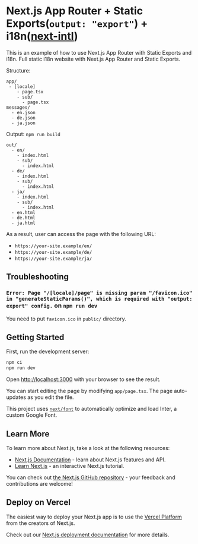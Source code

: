 # Next.js App Router + Static Exports(`output: "export"`) + i18n([next-intl](https://github.com/amannn/next-intl))

This is an example of how to use Next.js App Router with Static Exports and i18n.
Full static i18n website with Next.js App Router and Static Exports.



Structure:

```text
app/
 - [locale]
    - page.tsx
    - sub/
      - page.tsx
messages/
  - en.json
  - de.json
  - ja.json
```

Output: `npm run build`

```text
out/
  - en/
    - index.html
    - sub/
      - index.html
  - de/
    - index.html
    - sub/
      - index.html
  - ja/
    - index.html
    - sub/
      - index.html
  - en.html
  - de.html
  - ja.html
```

As a result, user can access the page with the following URL:

- `https://your-site.example/en/`
- `https://your-site.example/de/`
- `https://your-site.example/ja/`

## Troubleshooting

### `Error: Page "/[locale]/page" is missing param "/favicon.ico" in "generateStaticParams()", which is required with "output: export" config.` on `npm run dev`

You need to put `favicon.ico` in `public/` directory.

## Getting Started

First, run the development server:

```bash
npm ci 
npm run dev
```

Open [http://localhost:3000](http://localhost:3000) with your browser to see the result.

You can start editing the page by modifying `app/page.tsx`. The page auto-updates as you edit the file.

This project uses [`next/font`](https://nextjs.org/docs/basic-features/font-optimization) to automatically optimize and load Inter, a custom Google Font.

## Learn More

To learn more about Next.js, take a look at the following resources:

- [Next.js Documentation](https://nextjs.org/docs) - learn about Next.js features and API.
- [Learn Next.js](https://nextjs.org/learn) - an interactive Next.js tutorial.

You can check out [the Next.js GitHub repository](https://github.com/vercel/next.js/) - your feedback and contributions are welcome!

## Deploy on Vercel

The easiest way to deploy your Next.js app is to use the [Vercel Platform](https://vercel.com/new?utm_medium=default-template&filter=next.js&utm_source=create-next-app&utm_campaign=create-next-app-readme) from the creators of Next.js.

Check out our [Next.js deployment documentation](https://nextjs.org/docs/deployment) for more details.

